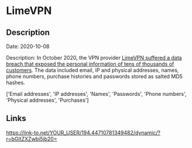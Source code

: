 # LimeVPN

## Description

Date: 2020-10-08

Description:
In October 2020, the VPN provider <a href="https://threatpost.com/hacked-data-limevpn-dark-web/167492/" target="_blank" rel="noopener">LimeVPN suffered a data breach that exposed the personal information of tens of thousands of customers</a>. The data included email, IP and physical addresses, names, phone numbers, purchase histories and passwords stored as salted MD5 hashes.


['Email addresses', 'IP addresses', 'Names', 'Passwords', 'Phone numbers', 'Physical addresses', 'Purchases']

## Links

https://link-to.net/YOUR_USER/194.44710781349482/dynamic/?r=bGltZXZwbi5jb20=